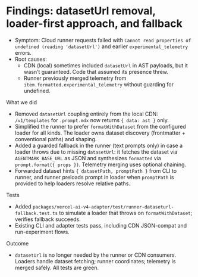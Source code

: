 # Findings: datasetUrl removal, loader-first approach, and fallback

- Symptom: Cloud runner requests failed with `Cannot read properties of undefined (reading 'datasetUrl')` and earlier `experimental_telemetry` errors.
- Root causes:
  - CDN (local) sometimes included `datasetUrl` in AST payloads, but it wasn’t guaranteed. Code that assumed its presence threw.
  - Runner previously merged telemetry from `item.formatted.experimental_telemetry` without guarding for undefined.

What we did
- Removed `datasetUrl` coupling entirely from the local CDN: `/v1/templates` for `.prompt.mdx` now returns `{ data: ast }` only.
- Simplified the runner to prefer `formatWithDataset` from the configured loader for all kinds. The loader owns dataset discovery (frontmatter + conventional paths) and shaping.
- Added a guarded fallback in the runner (text prompts only) in case a loader throws due to missing `datasetUrl`: it fetches the dataset via `AGENTMARK_BASE_URL` as JSON and synthesizes `formatted` via `prompt.format({ props })`. Telemetry merging uses optional chaining.
- Forwarded dataset hints `{ datasetPath, promptPath }` from CLI to runner, and runner preloads prompt in loader when `promptPath` is provided to help loaders resolve relative paths.

Tests
- Added `packages/vercel-ai-v4-adapter/test/runner-dataseturl-fallback.test.ts` to simulate a loader that throws on `formatWithDataset`; verifies fallback succeeds.
- Existing CLI and adapter tests pass, including CDN JSON-compat and run-experiment flows.

Outcome
- `datasetUrl` is no longer needed by the runner or CDN consumers. Loaders handle dataset fetching; runner coordinates; telemetry is merged safely. All tests are green.
